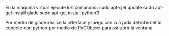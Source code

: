 En la maquina virtual ejecute los comandos:
sudo apt-get update
sudo apt-get install glade
sudo apt-get install python3

Por medio de glade realice la interface y luego con la ayuda del internet lo conecte con python por medio de PyGObject para asi abrir la ventana.